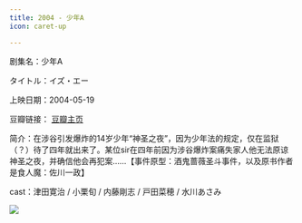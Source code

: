 ```yaml
---
title: 2004 - 少年A
icon: caret-up

---
```


剧集名：少年A

タイトル：イズ・エー

上映日期：2004-05-19

豆瓣链接： [豆瓣主页](https://movie.douban.com/subject/1938040/)

简介：在涉谷引发爆炸的14岁少年“神圣之夜”，因为少年法的规定，仅在监狱（？）待了四年就出来了。某位sir在四年前因为涉谷爆炸案痛失家人他无法原谅神圣之夜，并确信他会再犯案……【事件原型：酒鬼蔷薇圣斗事件，以及原书作者是食人魔：佐川一政】

cast：津田寛治 / 小栗旬 / 内藤剛志 / 戸田菜穂 / 水川あさみ

![](https://listpic.tsgsanjiao.com/movie/2012/2004snA.jpg)